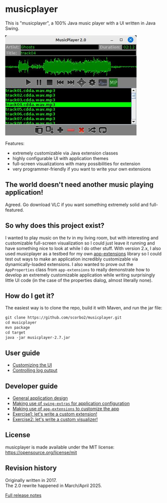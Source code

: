 # musicplayer

This is "musicplayer", a 100% Java music player with a UI written in Java Swing. 

![MusicPlayer](docs/musicplayer.jpg "MusicPlayer")

Features:
- extremely customizable via Java extension classes
- highly configurable UI with application themes
- full-screen visualizations with many possibilities for extension
- very programmer-friendly if you want to write your own extensions

## The world doesn't need another music playing application!

Agreed. Go download VLC if you want something extremely solid and full-featured.

## So why does this project exist?

I wanted to play music on the tv in my living room, but with interesting and customizable full-screen visualization
so I could just leave it running and have something nice to look at while I do other stuff. With version 2.x, I 
also used musicplayer as a testbed for my own [app-extensions](https://github.com/scorbo2/app-extensions) library 
so I could test out ways to make an application incredibly customizable via dynamically-loaded extensions. I also 
wanted to prove out the `AppProperties` class from `app-extensions` to really demonstrate how to develop an extremely 
customizable application while writing surprisingly little UI code (in the case of the properties dialog, almost 
literally none).

## How do I get it?

The easiest way is to clone the repo, build it with Maven, and run the jar file:

```shell
git clone https://github.com/scorbo2/musicplayer.git
cd musicplayer
mvn package
cd target
java -jar musicplayer-2.7.jar
```

## User guide

- [Customizing the UI](docs/user_guide_ui.md) 
- [Controlling log output](docs/user_guide_logging.md)

## Developer guide

- [General application design](docs/developer_overview.md)
- [Making use of `swing-extras` for application configuration](docs/developer_properties.md)
- [Making use of `app-extensions` to customize the app](docs/developer_extensions.md)
- [Exercise1: let's write a custom extension!](docs/developer_exercise1.md)
- [Exercise2: let's write a custom visualizer!](docs/developer_exercise2.md)

## License

musicplayer is made available under the MIT license: https://opensource.org/license/mit

## Revision history

Originally written in 2017.  
The 2.0 rewrite happened in March/April 2025.

[Full release notes](src/main/resources/ca/corbett/musicplayer/ReleaseNotes.txt)
